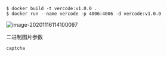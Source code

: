 ```shell
$ docker build -t vercode:v1.0.0 .
$ docker run --name vercode -p 4006:4006 -d vercode:v1.0.0
```

![image-20201116114100097](C:\Users\commo\AppData\Roaming\Typora\typora-user-images\image-20201116114100097.png)

二进制图片参数

`captcha`